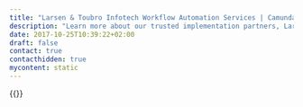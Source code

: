 ```yaml
---
title: "Larsen & Toubro Infotech Workflow Automation Services | Camunda BPM"
description: "Learn more about our trusted implementation partners, Larsen & Toubro Infotech. Camunda is the leader for workflow automation & business process management. Get your 30 day trial today."
date: 2017-10-25T10:39:22+02:00
draft: false
contact: true
contacthidden: true
mycontent: static
---
```

{{<partner-single
company="Larsen & Toubro Infotech"
type="si"
website="https://www.lntinfotech.com/"
countrycode="us"
city="Edison"
description="LTI (Larsen & Toubro Infotech), A L&T Group Company. LTI is a global technology consulting and digital solutions company with operations in 27 countries. We are 6th largest Indian IT service company and named by leading research & advisory firms as one of the top service providers. We are helping more than 280 clients succeed in a converging world by accelerating their digital transformation enabling their mobile, social, analytics, IoT and cloud journeys. We were founded 20 years ago and today we have 23000 employees that support our clients globally. Our 28% of revenue comes from digital projects and BPM is one of our key practice & offerings to our customers. We have 600+ BPM consultants with 8+ years of average experience and have executed 50+ BPM projects. We have enormous domain experience, reusable artifacts and frameworks, industry benchmarks and best practices to execute large scale BPM programs. We have solid JAVA practice with 5000+ Java professionals in overall organizations. We also rich UI practice with digital experts offering services in banking, insurance and finance world.Our strong network of clients which has some marquee list of names (fortune 52 of 500 companies) and our expertise (in BPM, JAVA & UI) makes us your perfect implementation partner for large-scale & small-scale programs. "
siregion="na,emea,latam,apac"
level="basic"
logo="//images.ctfassets.net/vpidbgnakfvf/52Si2UiG7mUoSowcsUoWyu/bc0c9f2097a062ec0f4f901458acc3b8/logo.png">}}